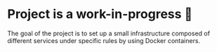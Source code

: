 # Project is a work-in-progress 🔨

The goal of the project is to set up a small infrastructure composed of different services under specific rules by using Docker containers.
